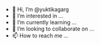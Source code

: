 - 👋 Hi, I’m @yuktikagarg
- 👀 I’m interested in ...
- 🌱 I’m currently learning ...
- 💞️ I’m looking to collaborate on ...
- 📫 How to reach me ...

<!---
yuktikagarg/yuktikagarg is a ✨ special ✨ repository because its `README.md` (this file) appears on your GitHub profile.
You can click the Preview link to take a look at your changes.
--->
